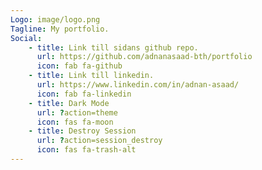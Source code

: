 ```yaml
---
Logo: image/logo.png
Tagline: My portfolio.
Social:
    - title: Link till sidans github repo.
      url: https://github.com/adnanasaad-bth/portfolio
      icon: fab fa-github
    - title: Link till linkedin.
      url: https://www.linkedin.com/in/adnan-asaad/
      icon: fab fa-linkedin
    - title: Dark Mode
      url: ?action=theme
      icon: fas fa-moon
    - title: Destroy Session
      url: ?action=session_destroy
      icon: fas fa-trash-alt
---
```

